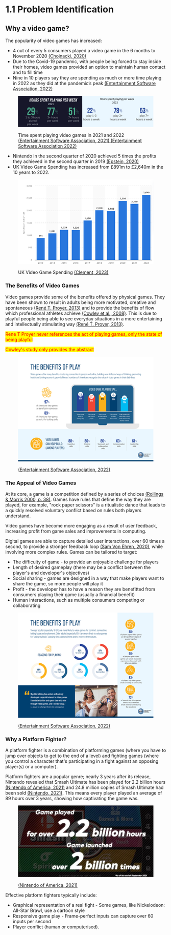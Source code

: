 # 1.1 Problem Identification

## Why a video game?

The popularity of video games has increased:

* 4 out of every 5 consumers played a video game in the 6 months to November 2020 [(Chojnacki, 2020)](../reference-list.md)
* Due to the Covid-19 pandemic, with people being forced to stay inside their homes, video games provided an option to maintain human contact and to fill time
* Nine in 10 players say they are spending as much or more time playing in 2022 as they did at the pandemic’s peak [(Entertainment Software Association, 2022)](../reference-list.md)

<figure><img src="../.gitbook/assets/image (2) (1) (1) (1).png" alt=""><figcaption><p>Time spent playing video games in 2021 and 2022 <a href="https://app.gitbook.com/o/-MM_7qMOfSgqBidGd9EN/s/DLjPKGsqdzJQ60KUFhpl/~/changes/259/reference-list#1.1">(Entertainment Software Association, 2021)</a><a href="https://app.gitbook.com/o/-MM_7qMOfSgqBidGd9EN/s/DLjPKGsqdzJQ60KUFhpl/~/changes/259/reference-list#1.1"> (Entertainment Software Association 2022)</a></p></figcaption></figure>

* Nintendo in the second quarter of 2020 achieved 5 times the profits they achieved in the second quarter in 2019 [(Epstein, 2020)](../reference-list.md)
* UK Video Game Spending has increased from £891m to £2,640m in the 10 years to 2022.

<figure><img src="../.gitbook/assets/image.png" alt=""><figcaption><p>UK Video Game Spending <a href="https://app.gitbook.com/o/-MM_7qMOfSgqBidGd9EN/s/DLjPKGsqdzJQ60KUFhpl/~/changes/259/reference-list#1.1">(Clement, 2023)</a></p></figcaption></figure>

### The Benefits of Video Games

Video games provide some of the benefits offered by physical games. They have been shown to result in adults being more motivated, creative and spontaneous [(René T. Proyer, 2013)](../reference-list.md) and to provide the benefits of flow which professional athletes achieve [(Cowley et al., 2008)](../reference-list.md). This is due to playful people being able to see everyday situations in a more entertaining and intellectually stimulating way [(René T. Proyer, 2013)](../reference-list.md).&#x20;

<mark style="color:red;">Rene T Proyer never references the act of playing games, only the state of being playful</mark>

<mark style="color:red;">Cowley's study only provides the abstract</mark>

<figure><img src="../.gitbook/assets/image (5) (1) (1).png" alt=""><figcaption><p><a href="../reference-list.md">(Entertainment Software Association, 2022)</a></p></figcaption></figure>

### The Appeal of Video Games

At its core, a game is a competition defined by a series of choices [(Rollings & Morris 2000, p. 38)](../reference-list.md). Games have rules that define the way they are played, for example, "rock paper scissors" is a ritualistic dance that leads to a quickly resolved voluntary conflict based on rules both players understand.

Video games have become more engaging as a result of user feedback, increasing profit from game sales and improvements in computing.&#x20;

Digital games are able to capture detailed user interactions, over 60 times a second, to provide a stronger feedback loop [(Sam Von Ehren, 2020)](../reference-list.md), while involving more complex rules. Games can be tailored to target:

* The difficulty of game - to provide an enjoyable challenge for players
* Length of desired gameplay (there may be a conflict between the player's and developer's objectives)
* Social sharing - games are designed in a way that make players want to share the game, so more people will play it
* Profit - the developer has to have a reason they are benefitted from consumers playing their game (usually a financial benefit)
* Human interactions, such as multiple consumers competing or collaborating

<figure><img src="../.gitbook/assets/image (3) (1) (1).png" alt=""><figcaption><p><a href="../reference-list.md">(Entertainment Software Association, 2022)</a></p></figcaption></figure>

### Why a Platform Fighter?

A platform fighter is a combination of platforming games (where you have to jump over objects to get to the end of a level) and fighting games (where you control a character that's participating in a fight against an opposing player(s) or a computer).

Platform fighters are a popular genre; nearly 3 years after its release, Nintendo revealed that Smash Ultimate has been played for 2.2 billion hours [(Nintendo of America, 2021)](../reference-list.md) and 24.8 million copies of Smash Ultimate had been sold [(Nintendo, 2021)](../reference-list.md). This means every player played an average of 89 hours over 3 years, showing how captivating the game was.

<figure><img src="../.gitbook/assets/image (4) (1) (1).png" alt=""><figcaption><p><a href="../reference-list.md">(Nintendo of America, 2021)</a></p></figcaption></figure>

Effective platform fighters typically include:

* Graphical representation of a real fight - Some games, like Nickelodeon: All-Star Brawl, use a cartoon style
* Responsive game play - Frame-perfect inputs can capture over 60 inputs per second
* Player conflict (human or computerised).
